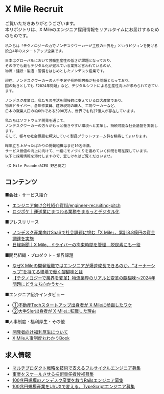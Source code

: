 # X Mile Recruit
ご覧いただきありがとうございます。  
本リポジトリは、X Mileのエンジニア採用情報をリアルタイムにお届けするためのものです。

```
私たちは「テクノロジーの力でノンデスクワーカーが主役の世界を」というビジョンを掲げる設立4年のスタートアップ企業です。

日本はグローバルにおいて労働生産性の低さが課題となっており、
その中でも最もデジタル化が遅れている業界と言われているのが、
物流・建設・製造・警備をはじめとしたノンデスク産業です。

現在、ノンデスクワーカーの人手不足や長時間労働が社会問題となっており、
国の動きとしても「2024年問題」など、デジタルシフトによる生産性向上が求められてきています。

ノンデスク産業は、私たちの生活を間接的に支えている巨大産業であり、
物流ドライバー、倉庫作業員、建設現場の職人、工場ワーカーなど、
日本の就業人口の約60%である3900万人、世界でも約27億人が存在しています。

私たちはソフトウェア開発を通じて、
ノンデスクワーカーの方々がもっと働きやすい環境へと変革し、持続可能な社会基盤を実装します。
そして、様々な社会課題を解決していく製品プラットフォーム群を構築してまいります。

昨年立ち上がったばかりの開発組織はまだ10名未満、
サービス価値の向上に向けて、一緒にモノづくりを進めていく仲間を現在探しています。
以下に採用情報を添付しますので、宜しければご覧くださいませ。

（X Mile Founder&CEO 野呂寛之）
```

## コンテンツ
■会社・サービス紹介
- [エンジニア向け会社紹介資料/engineer-recruiting-pitch](https://speakerdeck.com/xmile/engineer-recruiting-pitch)
- [ロジポケ｜運送業にまつわる業務をまるっとデジタル化](https://logipoke.com/)

■プレスリリース
- [ノンデスク産業向けSaaSで社会課題に挑む「X Mile」、累計8.8億円の資金調達を実施](https://prtimes.jp/main/html/rd/p/000000013.000063503.html)
- [日経新聞｜X Mile、ドライバーの拘束時間を管理　脱炭素にも一役](https://www.nikkei.com/article/DGXZQOUC203HH0Q3A120C2000000/)

■開発組織・プロダクト・業界課題
- [なぜX Mileの開発組織ではエンジニアが爆速成長できるのか。"オーナーシップ"を持てる環境で働く醍醐味とは](https://www.wantedly.com/companies/xmile/post_articles/476480)
- [【テクノロジーで業界を変革】物流業界のリアルと変革の醍醐味〜2024年問題にどう立ち向かうか〜](https://www.wantedly.com/companies/xmile/post_articles/473343)

■エンジニア紹介インタビュー
- [①不動産Techスタートアップ出身者が X Mileに参画したワケ](https://www.wantedly.com/companies/xmile/post_articles/427822)
- [②大手SIer出身者が X Mileに転職した理由](https://www.wantedly.com/companies/xmile/post_articles/466774)

■人事制度・福利厚生・その他
- [開発者向け福利厚生について](https://speakerdeck.com/xmile/engineer-recruiting-pitch?slide=39)
- [X Mile人事制度丸わかりBook](https://speakerdeck.com/xmile/x-mileren-shi-zhi-du-wan-wakaribook)

## 求人情報
- [マルチプロダクト戦略を技術で支えるフルサイクルエンジニア募集](https://www.wantedly.com/projects/1215733)
- [事業をスケールさせる技術責任者候補募集](https://www.wantedly.com/projects/1215749)
- [100兆円規模のノンデスク産業を救うRailsエンジニア募集](https://www.wantedly.com/projects/1214638)
- [100兆円規模産業をUI/UXで変える。TypeScriptエンジニア募集](https://www.wantedly.com/projects/1215731)
